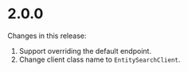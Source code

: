 # 2.0.0
Changes in this release:
1. Support overriding the default endpoint.
2. Change client class name to `EntitySearchClient`.
